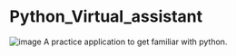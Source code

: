 # Python_Virtual_assistant
![image](https://user-images.githubusercontent.com/68390087/93418877-54766d00-f879-11ea-890c-bfefd1283483.png)
 A practice application to get familiar with python. 
